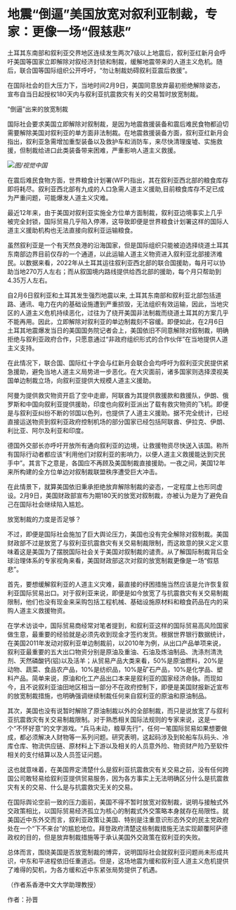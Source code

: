 # 地震“倒逼”美国放宽对叙利亚制裁，专家：更像一场“假慈悲”

土耳其东南部和叙利亚交界地区连续发生两次7级以上地震后，叙利亚红新月会呼吁美国等国家立即解除对叙经济封锁和制裁，缓解地震带来的人道主义危机。随后，联合国等国际组织公开呼吁，“勿让制裁妨碍叙利亚震后救援”。

在国际社会的巨大压力下，当地时间2月9日，美国同意放弃最初拒绝解除姿态，宣布自当日起授权180天内与叙利亚抗震救灾有关的交易暂时放宽制裁。

“倒逼”出来的放宽制裁

国际社会要求美国立即解除对叙制裁，是因为地震救援装备和震后难民食物都迫切需要解除美国对叙利亚的单方面非法制裁。在地震救援装备方面，叙利亚红新月会指出，叙利亚急需增加重型装备以及救护车和消防车，来尽快清理废墟、实施救援，但制裁给进口此类装备带来困难，严重影响人道主义救援。

![](https://inews.gtimg.com/newsapp_bt/0/15661920174/1000)_图/视觉中国_

在震后难民食物方面，世界粮食计划署(WFP)指出，其在叙利亚西北部的粮食库存即将耗尽。叙利亚西北部有九成的人口急需人道主义援助,目前粮食库存不足已成为严重问题，可能爆发人道主义灾难。

最近12年来，由于美国对叙利亚实施全方位单方面制裁，叙利亚边境事实上几乎被完全封锁，国际贸易几乎陷入停滞，这导致即便是世界粮食计划署这样的国际人道主义援助机构也无法直接向叙利亚运输粮食。

虽然叙利亚是一个有天然良港的沿海国家，但是国际组织只能被迫选择绕道土耳其东南部边界目前仅存的一个通道，以此运输人道主义物资进入叙利亚北部接济难民。以数据来看，2022年从土耳其运往叙利亚西北部的联合国援助，每月可以协助当地270万人左右；而从叙国境内路线提供给西北部的援助，每个月只帮助到4.35万人左右。

自2月6日叙利亚和土耳其发生强烈地震以来,
土耳其东南部和叙利亚北部包括道路、通讯、电力在内的基础设施遭到严重损毁，无法组织有效运输，因此，当地灾区的人道主义危机持续恶化，过往为了绕开美国非法制裁而绕道土耳其的方案几乎不能再用。因此，立即解除对叙利亚的单边制裁刻不容缓。即便如此，在2月6日土耳其地震爆发当日的美国国务院记者会上，美国依旧不同意解除对叙制裁，明确拒绝与叙利亚政府合作，只愿意通过“非政府组织形式的合作伙伴”在当地提供人道主义支持。

在此情况下，联合国、国际红十字会与红新月会联合会均呼吁为叙利亚灾民提供紧急援助，避免当地人道主义局势进一步恶化。在大灾面前，诸多国家则选择漠视美国单边制裁立场，向叙利亚提供大规模人道主义援助。

阿曼为提供救灾物资开启了空中走廊，阿联酋为其提供救援款和救援队，伊朗、俄罗斯和中国向叙利亚提供援助，印度也向叙利亚派出了载有救灾物资的飞机。即便是与叙利亚纠纷不断的邻国以色列，也提供了人道主义援助。据不完全统计，已经直接运送物资到叙利亚政府控制机场的部分国家已经包括阿联酋、伊拉克、伊朗、利比亚、阿尔及利亚和印度。

德国外交部长亦呼吁开放所有通向叙利亚的边境，让救援物资尽快送入该国。称所有国际行动者都应该“利用他们对叙利亚的影响力，以便人道主义救援能达到灾民手中”。其言下之意是，各国应不再顾及美国制裁直接援助。一夜之间，美国12年来所构建的全方位单边对叙制裁联盟秩序遭受巨大冲击。

在此情景下，就算美国依旧秉承拒绝放弃解除制裁的姿态，一定程度上也形同虚设。2月9日，美国财政部宣布为期180天的放宽对叙制裁，亦被认为是为了避免自己在国际社会继续陷入尴尬。

放宽制裁的力度是否足够？

不过，即便是国际社会施加了巨大舆论压力，美国也没有完全解除对叙制裁。美国财政部不过是放宽了与叙利亚抗震救灾有关交易制裁限制，而这故意的狭义定义意味着这是美国为了摆脱国际社会关于美国对叙制裁的谴责。从了解国际制裁背后全球治理体系的专家视角来看，美国财政部这次对叙的放宽制裁更像是一场“假慈悲”。

首先，要想缓解叙利亚的人道主义灾难，最直接的纾困措施当然应该是允许恢复叙利亚国际贸易出口。对于叙利亚来说，即便是如今放宽了与抗震救灾有关交易制裁限制，他们也没有现金来采购包括工程机械、基础设施原材料和粮食药品在内的采购人道主义救援物资。

在学术访谈中，国际贸易商经常对笔者提到，和叙利亚这样的国际贸易高风险国家做生意，最重要的经验就是必须先收到现金才签约发货。根据世界银行数据统计，在美国2011年发动对叙利亚单边制裁前，以2010年为例，从出口产品单项来说，叙利亚最重要的五大出口物资分别是原油及重油、石油及炼油制品、洗涤剂清洗剂、天然磷酸钙(铝)以及活羊；从贸易产品大类来看，50%是原油燃料，20%是动物、蔬菜、食品农产品，10%是纺织品，10%是矿石产品，10%是化学品、塑料产品。简单来说，原油和化工产品出口本来是叙利亚的国家经济命脉。而现如今，且不说叙利亚油田地区相当一部分不在政府控制下，即便是美国财报新近宣布的放宽制裁措施，也明确强调继续制裁任何来自叙利亚的原油和原油制品。

其次，美国也没有说暂时解除了原油制裁以外的全部制裁，而只是说放宽了与叙利亚抗震救灾有关交易制裁限制。对于熟悉相关国际法规则的专家来说，这是一个“不怀好意”的文字游戏。“兵马未动，粮草先行”，任何一笔国际贸易如果想要做成，都必须解决人财物等一系列问题。研究表明，这起码涉及到轮船车队码头、冷库仓库、物流供应链、原材料上下游以及相关的人员意外险、物资财产险乃至软件相关的支付结算以及人员签证问题。

这也就意味着，在美国界定清楚什么是叙利亚抗震救灾有关交易之前，没有任何跨国公司敢轻易给叙利亚提供贸易服务，因为各方事实上无法明确区分什么是抗震救灾有关的交易、什么是与抗震救灾无关的交易。

在国际舆论空前一致的压力面前，美国不得不暂时放宽对叙制裁，说明与接触式外交政策相比，以国际贸易经济孤立为核心的制裁式外交策略本身就存在局限性。就美国近中东外交而言，叙利亚政策让美国、特别是注重意识形态外交的民主党政府处在一个“下不来台”的尴尬地位。拜登政府清楚这些制裁措施无法实现颠覆阿萨德政权的目的，但是放弃制裁措施等于承认美国外交政策在叙利亚的失败。

总体而言，围绕美国是否放宽制裁的博弈，说明国际社会就叙利亚问题尚未形成共识，中东和平进程依旧任重道远。但是，这场地震为缓和叙利亚人道主义危机提供了难得的契机，为各方缓和近中东紧张局势提供了机遇。

（作者系香港中文大学助理教授）

作者：孙晋

